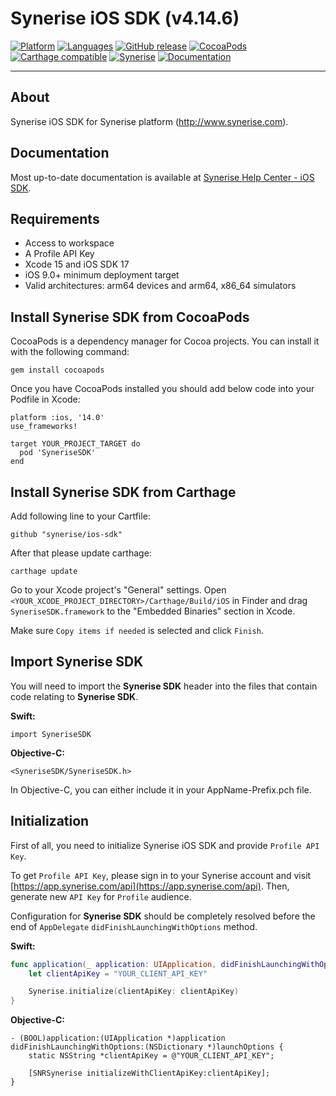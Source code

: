 # Synerise iOS SDK (v4.14.6)

[![Platform](https://img.shields.io/badge/platform-iOS-orange.svg)](https://github.com/synerise/ios-sdk)
[![Languages](https://img.shields.io/badge/language-Objective--C%20%7C%20Swift-orange.svg)](https://github.com/synerise/ios-sdk)
[![GitHub release](https://img.shields.io/github/release/Synerise/ios-sdk.svg)](https://github.com/Synerise/ios-sdk/releases) 
[![CocoaPods](https://img.shields.io/badge/pod-v4.14.6-green.svg)](https://cocoapods.org/pods/SyneriseSDK)
[![Carthage compatible](https://img.shields.io/badge/Carthage-compatible-green.svg)](https://github.com/Carthage/Carthage)
[![Synerise](https://img.shields.io/badge/www-synerise-green.svg)](https://synerise.com)
[![Documentation](https://img.shields.io/badge/docs-latest-green.svg)](https://help.synerise.com/)

---

## About
Synerise iOS SDK for Synerise platform (http://www.synerise.com).

## Documentation
Most up-to-date documentation is available at [Synerise Help Center - iOS SDK](https://help.synerise.com/developers/ios-sdk).

## Requirements
* Access to workspace
* A Profile API Key
* Xcode 15 and iOS SDK 17
* iOS 9.0+ minimum deployment target
* Valid architectures: arm64 devices and arm64, x86_64 simulators

## Install Synerise SDK from CocoaPods

CocoaPods is a dependency manager for Cocoa projects. You can install it with the following command:

```
gem install cocoapods
```

Once you have CocoaPods installed you should add below code into your Podfile in Xcode:

```
platform :ios, '14.0'
use_frameworks!

target YOUR_PROJECT_TARGET do
  pod 'SyneriseSDK'
end
```

## Install Synerise SDK from Carthage

Add following line to your Cartfile:
```
github "synerise/ios-sdk"
```

After that please update carthage:
```
carthage update
```

Go to your Xcode project's "General" settings. Open `<YOUR_XCODE_PROJECT_DIRECTORY>/Carthage/Build/iOS` in Finder and drag `SyneriseSDK.framework` to the "Embedded Binaries" section in Xcode.

Make sure `Copy items if needed` is selected and click `Finish`.


## Import Synerise SDK

You will need to import the **Synerise SDK** header into the files that contain code relating to **Synerise SDK**. 

**Swift:**
```
import SyneriseSDK
```

**Objective-C:**
```
<SyneriseSDK/SyneriseSDK.h>
```

In Objective-C, you can either include it in your AppName-Prefix.pch file.

## Initialization

First of all, you need to initialize Synerise iOS SDK and provide `Profile API Key`.

To get `Profile API Key`, please sign in to your Synerise account and visit [https://app.synerise.com/api](https://app.synerise.com/api).
Then, generate new `API Key` for `Profile` audience.

Configuration for **Synerise SDK** should be completely resolved before the end of `AppDelegate` `didFinishLaunchingWithOptions` method.

**Swift:**
```swift
func application(_ application: UIApplication, didFinishLaunchingWithOptions launchOptions: [UIApplicationLaunchOptionsKey: Any]?) -> Bool {
	let clientApiKey = "YOUR_CLIENT_API_KEY"

	Synerise.initialize(clientApiKey: clientApiKey)
}
```

**Objective-C:**
```
- (BOOL)application:(UIApplication *)application didFinishLaunchingWithOptions:(NSDictionary *)launchOptions {
	static NSString *clientApiKey = @"YOUR_CLIENT_API_KEY";

	[SNRSynerise initializeWithClientApiKey:clientApiKey];
}
```
